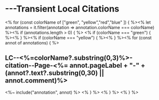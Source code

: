 
# ---Transient Local Citations
<% for (const colorName of ["green", "yellow","red","blue" ]) { %><% let annotations = it.filter(annotation => annotation.colorName === colorName) %><% if (annotations.length > 0) { %> <% if (colorName === "green") { %><% } %><% if (colorName === "yellow") { %><% } %><% for (const annot of annotations) { %>
## LC--<%=colorName?.substring(0,3)%>-citation--Page-<%= annot.pageLabel + "-" + (annot?.text?.substring(0,30) || annot.comment)%>

<%~ include("annotation", annot) %>
<% } %> <% } %> <% } %>
